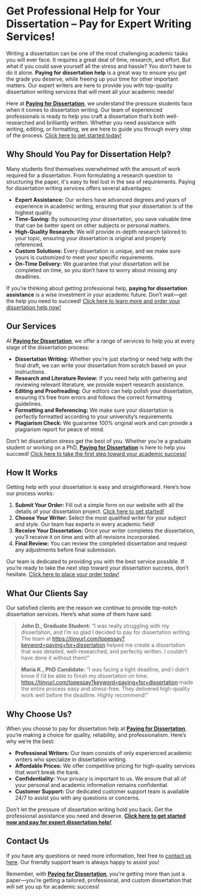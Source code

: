 # Get Professional Help for Your Dissertation – Pay for Expert Writing Services!

Writing a dissertation can be one of the most challenging academic tasks you will ever face. It requires a great deal of time, research, and effort. But what if you could save yourself all the stress and hassle? You don’t have to do it alone. **Paying for dissertation help** is a great way to ensure you get the grade you deserve, while freeing up your time for other important matters. Our expert writers are here to provide you with top-quality dissertation writing services that will meet all your academic needs!

Here at **[Paying for Dissertation](https://tinyurl.com/topessay?keyword=paying+for+dissertation)**, we understand the pressure students face when it comes to dissertation writing. Our team of experienced professionals is ready to help you craft a dissertation that’s both well-researched and brilliantly written. Whether you need assistance with writing, editing, or formatting, we are here to guide you through every step of the process. [Click here to get started today!](https://tinyurl.com/topessay?keyword=paying+for+dissertation)

## Why Should You Pay for Dissertation Help?

Many students find themselves overwhelmed with the amount of work required for a dissertation. From formulating a research question to structuring the paper, it's easy to feel lost in the sea of requirements. Paying for dissertation writing services offers several advantages:

- **Expert Assistance:** Our writers have advanced degrees and years of experience in academic writing, ensuring that your dissertation is of the highest quality.
- **Time-Saving:** By outsourcing your dissertation, you save valuable time that can be better spent on other subjects or personal matters.
- **High-Quality Research:** We will provide in-depth research tailored to your topic, ensuring your dissertation is original and properly referenced.
- **Custom Solutions:** Every dissertation is unique, and we make sure yours is customized to meet your specific requirements.
- **On-Time Delivery:** We guarantee that your dissertation will be completed on time, so you don’t have to worry about missing any deadlines.

If you’re thinking about getting professional help, **paying for dissertation assistance** is a wise investment in your academic future. Don’t wait—get the help you need to succeed! [Click here to learn more and order your dissertation help now!](https://tinyurl.com/topessay?keyword=paying+for+dissertation)

## Our Services

At **[Paying for Dissertation](https://tinyurl.com/topessay?keyword=paying+for+dissertation)**, we offer a range of services to help you at every stage of the dissertation process:

- **Dissertation Writing:** Whether you’re just starting or need help with the final draft, we can write your dissertation from scratch based on your instructions.
- **Research and Literature Review:** If you need help with gathering and reviewing relevant literature, we provide expert research assistance.
- **Editing and Proofreading:** Our editors can help polish your dissertation, ensuring it’s free from errors and follows the correct formatting guidelines.
- **Formatting and Referencing:** We make sure your dissertation is perfectly formatted according to your university’s requirements.
- **Plagiarism Check:** We guarantee 100% original work and can provide a plagiarism report for peace of mind.

Don’t let dissertation stress get the best of you. Whether you’re a graduate student or working on a PhD, **[Paying for Dissertation](https://tinyurl.com/topessay?keyword=paying+for+dissertation)** is here to help you succeed! [Click here to take the first step toward your academic success!](https://tinyurl.com/topessay?keyword=paying+for+dissertation)

## How It Works

Getting help with your dissertation is easy and straightforward. Here’s how our process works:

1. **Submit Your Order:** Fill out a simple form on our website with all the details of your dissertation project. [Click here to get started!](https://tinyurl.com/topessay?keyword=paying+for+dissertation)
2. **Choose Your Writer:** Select the most qualified writer for your subject and style. Our team has experts in every academic field!
3. **Receive Your Dissertation:** Once your writer completes the dissertation, you’ll receive it on time and with all revisions incorporated.
4. **Final Review:** You can review the completed dissertation and request any adjustments before final submission.

Our team is dedicated to providing you with the best service possible. If you’re ready to take the next step toward your dissertation success, don’t hesitate. [Click here to place your order today!](https://tinyurl.com/topessay?keyword=paying+for+dissertation)

## What Our Clients Say

Our satisfied clients are the reason we continue to provide top-notch dissertation services. Here’s what some of them have said:

> **John D., Graduate Student:** “I was really struggling with my dissertation, and I’m so glad I decided to pay for dissertation writing. The team at https://tinyurl.com/topessay?keyword=paying+for+dissertation helped me create a dissertation that was detailed, well-researched, and perfectly written. I couldn’t have done it without them!”

> **Maria K., PhD Candidate:** “I was facing a tight deadline, and I didn’t know if I’d be able to finish my dissertation on time. https://tinyurl.com/topessay?keyword=paying+for+dissertation made the entire process easy and stress-free. They delivered high-quality work well before the deadline. Highly recommend!”

## Why Choose Us?

When you choose to pay for dissertation help at **[Paying for Dissertation](https://tinyurl.com/topessay?keyword=paying+for+dissertation)**, you’re making a choice for quality, reliability, and professionalism. Here’s why we’re the best:

- **Professional Writers:** Our team consists of only experienced academic writers who specialize in dissertation writing.
- **Affordable Prices:** We offer competitive pricing for high-quality services that won’t break the bank.
- **Confidentiality:** Your privacy is important to us. We ensure that all of your personal and academic information remains confidential.
- **Customer Support:** Our dedicated customer support team is available 24/7 to assist you with any questions or concerns.

Don’t let the pressure of dissertation writing hold you back. Get the professional assistance you need and deserve. **[Click here to get started now and pay for expert dissertation help!](https://tinyurl.com/topessay?keyword=paying+for+dissertation)**

## Contact Us

If you have any questions or need more information, feel free to [contact us here](https://tinyurl.com/topessay?keyword=paying+for+dissertation). Our friendly support team is always happy to assist you!

Remember, with **[Paying for Dissertation](https://tinyurl.com/topessay?keyword=paying+for+dissertation)**, you’re getting more than just a paper—you’re getting a tailored, professional, and custom dissertation that will set you up for academic success!
